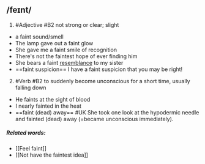 ## /feɪnt/  
1. #Adjective
#B2
not strong or clear; slight

- a faint sound/smell
- The lamp gave out a faint glow
- She gave me a faint smile of recognition
- There's not the faintest hope of ever finding him
- She bears a faint [resemblance](Resemble) to my sister
- ==faint suspicion== 
I have a faint suspicion that you may be right!

2. #Verb
#B2
to suddenly become unconscious for a short time, usually falling down

- He faints at the sight of blood
- I nearly fainted in the heat
- ==faint (dead) away== #UK
She took one look at the hypodermic needle and fainted (dead) away (=became unconscious immediately).


##### Related words:
- [[Feel faint]]
- [[Not have the faintest idea]]